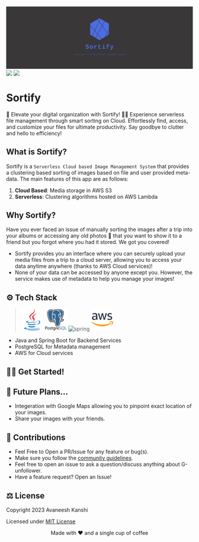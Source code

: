 
![Logo](assets/logo.png)
<a href="https://postgresql.org"><img src="https://img.shields.io/badge/Release-v1.0.0-blue.svg"/></a>
<a href="https://postgresql.org"><img src="https://img.shields.io/badge/Spring Boot-v3.2.1-green.svg"/></a>
# Sortify

🚀 Elevate your digital organization with Sortify! 📂✨ 
Experience serverless file management through smart sorting 
on Cloud. Effortlessly find, access, 
and customize your files for ultimate productivity. 
Say goodbye to clutter and hello to efficiency! 

## What is Sortify?

Sortify is a `Serverless Cloud based Image Management System` that provides
a clustering based sorting of images based on file and user provided meta-data.
The main features of this app are as follows:

1. **Cloud Based**: Media storage in AWS S3
2. **Serverless**: Clustering algorithms hosted on AWS Lambda

## Why Sortify?

Have you ever faced an issue of manually sorting the images after a trip into your albums
or accessing any old photos 📸 that you want to show it to a friend but you forgot where you
had it stored. We got you covered!
* Sortify provides you an interface where you can securely upload your media files from a trip
to a cloud server, allowing you to access your data anytime anywhere (thanks to AWS Cloud services)!
* None of your data can be accessed by anyone except you. However, the service makes use of
metadata to help you manage your images!

## ⚙️ Tech Stack
><img src="https://raw.githubusercontent.com/devicons/devicon/master/icons/java/java-original.svg" alt="java" width="60" height="60"/> 
><img src="https://raw.githubusercontent.com/devicons/devicon/master/icons/postgresql/postgresql-original-wordmark.svg" alt="postgresql" width="60" height="60"/>
><img src="https://www.vectorlogo.zone/logos/springio/springio-icon.svg" alt="spring" width="60" height="60"/>
><img src="https://raw.githubusercontent.com/devicons/devicon/master/icons/amazonwebservices/amazonwebservices-original-wordmark.svg" alt="aws" width="60" height="60"/>

* Java and Spring Boot for Backend Services
* PostgreSQL for Metadata management
* AWS for Cloud services
## 🏃🏼 Get Started!

## 🔮 Future Plans...

* Integeration with Google Maps allowing you to pinpoint exact location of your images.
* Share your images with your friends.
## 🤝 Contributions

- Feel Free to Open a PR/Issue for any feature or bug(s).
- Make sure you follow the [community guidelines](https://docs.github.com/en/github/site-policy/github-community-guidelines).
- Feel free to open an issue to ask a question/discuss anything about G-unfollower.
- Have a feature request? Open an Issue!

## ⚖️ License

Copyright 2023 Avaneesh Kanshi

Licensed under <a href="https://opensource.org/licenses/MIT">MIT License</a>

<p align="center">Made with ♥️ and a single cup of coffee</p>